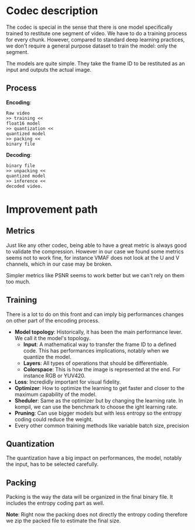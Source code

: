 # Codec description

The codec is special in the sense that there is one model specifically trained to restitute one
segment of video. We have to do a training process for every chunk. However, compared to standard
deep learning practices, we don't require a general purpose dataset to train the model: only the
segment.

The models are quite simple. They take the frame ID to be restituted as an input and outputs the
actual image.

## Process

**Encoding**:
```
Raw video
>> training <<
float16 model
>> quantization <<
quantized model
>> packing <<
binary file
```
**Decoding**:
```
binary file
>> unpacking <<
quantized model
>> inference <<
decoded video.
```

# Improvement path

## Metrics

Just like any other codec, being able to have a great metric is always good to validate the
compression. However in our case we found some metrics seems not to work fine, for instance VMAF
does not look at the U and V channels, which in our case may be broken.

Simpler metrics like PSNR seems to work better but we can't rely on them too much.

## Training

There is a lot to do on this front and can imply big performances changes on other part of the
encoding process.

* **Model topology**: Historically, it has been the main performance lever. We call it the model's
topology.
    * **Input**: A mathematical way to transfer the frame ID to a defined code. This has performances implications, notably when we quantize the model.
    * **Layers**: All types of operations that should be differentiable.
    * **Colorspace**: This is how the image is represented at the end. For instance RGB or YUV420.
* **Loss**: Incredidly important for visual fidelity.
* **Optimizer**: How to optimize the learning to get faster and closer to the maximum capability of the
model.
* **Sheduler**: Same as the optimizer but by changing the learning rate. In kompil, we can use the
benchmark to choose the ight learning rate.
* **Pruning**: Can use bigger models but with less entropy so the entropy coding could reduce the
weight.
* Every other common training methods like variable batch size, precision

## Quantization

The quantization have a big impact on performances, the model, notably the input, has to be selected
carefully.

## Packing

Packing is the way the data will be organized in the final binary file. It includes the entropy
coding part as well.

**Note**: Right now the packing does not directly the entropy coding therefore we zip the packed
file to estimate the final size.